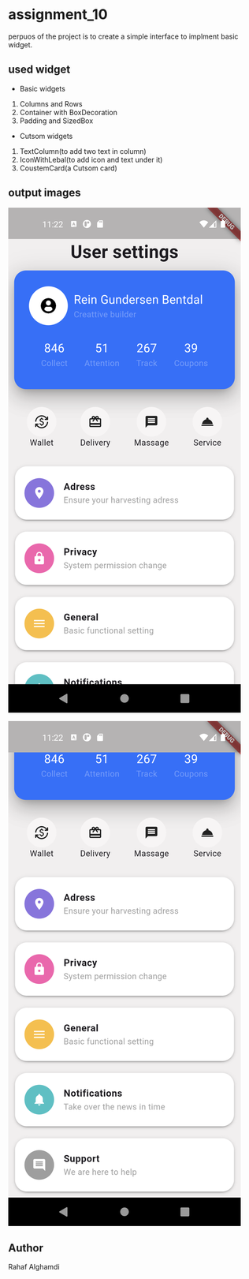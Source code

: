 
# assignment_10
perpuos of the project is to create a simple interface to implment basic widget.


## used widget

- Basic widgets

1. Columns and Rows
2. Container with BoxDecoration
3. Padding and SizedBox

- Cutsom widgets

1. TextColumn(to add two text in column)
2. IconWithLebal(to add icon and text under it)
3. CoustemCard(a Cutsom card)


## output images



![home_page](assets\Screenshot_1723494153.png )



![](assets\Screenshot_1723494159.png)



## Author

Rahaf Alghamdi